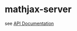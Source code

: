 # mathjax-server

see [API Documentation](http://swagger.plusman.cn/?url=http://mathjax.plusman.cn/__cloverx/__doc/6def414e82cdd4bbeeb8e56b7543fe35/__swagger.json)
